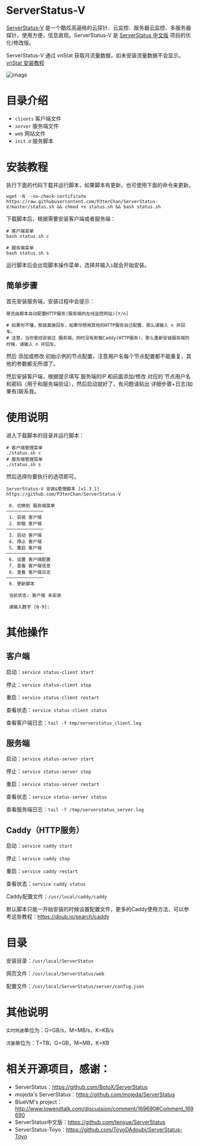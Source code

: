 # ServerStatus-V

[ServerStatus-V](https://github.com/P3terChan/ServerStatus-V) 是一个酷炫高逼格的云探针、云监控、服务器云监控、多服务器探针。使用方便，信息直观。ServerStatus-V 是 [ServerStatus 中文版](https://github.com/tenyue/ServerStatus) 项目的优化/修改版。

ServerStatus-V 通过 vnStat 获取月流量数据，如未安装流量数据不会显示。[vnStat 安装教程](https://p3terx.com/archives/statistics-vps-traffic-using-vnstat-under-linux.html)

![image](https://raw.githubusercontent.com/P3terChan/ServerStatus-V/master/demo-desktop.png)

# 目录介绍

* `clients`  客户端文件
* `server`   服务端文件
* `web`      网站文件
* `init.d`   服务脚本

# 安装教程

执行下面的代码下载并运行脚本，如果脚本有更新，也可使用下面的命令来更新。
```
wget -N --no-check-certificate https://raw.githubusercontent.com/P3terChan/ServerStatus-V/master/status.sh && chmod +x status.sh && bash status.sh
```
下载脚本后，根据需要安装客户端或者服务端：
```
# 客户端菜单
bash status.sh c
 
# 服务端菜单
bash status.sh s
```
运行脚本后会出现脚本操作菜单，选择并输入` 1 `就会开始安装。

## 简单步骤

首先安装服务端，安装过程中会提示：

```
是否由脚本自动配置HTTP服务(服务端的在线监控网站)[Y/n]
 
# 如果你不懂，那就直接回车，如果你想用其他的HTTP服务自己配置，那么请输入 n 并回车。
# 注意，当你曾经安装过 服务端，同时没有卸载Caddy(HTTP服务)，那么重新安装服务端的时候，请输入 n 并回车。
```

然后 添加或修改 初始示例的节点配置，注意用户名每个节点配置都不能重复，其他的参数都无所谓了。

然后安装客户端，根据提示填写 服务端的IP 和前面添加/修改 对应的 节点用户名和密码（用于和服务端验证），然后启动就好了，有问题请贴出 详细步骤+日志(如果有)联系我。

# 使用说明

进入下载脚本的目录并运行脚本：

```
# 客户端管理菜单
./status.sh c
# 服务端管理菜单
./status.sh s
```

然后选择你要执行的选项即可。

```
ServerStatus-V 安装&管理脚本 [v1.3.1]
https://github.com/P3terChan/ServerStatus-V

 0. 切换到 服务端菜单
——————————————
 1. 安装 客户端
 2. 卸载 客户端
——————————————
 3. 启动 客户端
 4. 停止 客户端
 5. 重启 客户端
——————————————
 6. 设置 客户端配置
 7. 查看 客户端信息
 8. 查看 客户端日志
——————————————
 9. 更新脚本

 当前状态: 客户端 未安装

 请输入数字 [0-9]:
```
# 其他操作

## 客户端

启动：`service status-client start`

停止：`service status-client stop`

重启：`service status-client restart`

查看状态：`service status-client status`

查看客户端日志：`tail -f tmp/serverstatus_client.log`

## 服务端

启动：`service status-server start`

停止：`service status-server stop`

重启：`service status-server restart`

查看状态：`service status-server status`

查看服务端日志：`tail -f /tmp/serverstatus_server.log`

## Caddy（HTTP服务）

启动：`service caddy start`

停止：`service caddy stop`

重启：`service caddy restart`

查看状态：`service caddy status`

Caddy配置文件：`/usr/local/caddy/caddy`

默认脚本只能一开始安装的时候设置配置文件，更多的Caddy使用方法，可以参考这些教程：https://doub.io/search/caddy

# 目录

安装目录：`/usr/local/ServerStatus`

网页文件：`/usr/local/ServerStatus/web`

配置文件：`/usr/local/ServerStatus/server/config.json`

# 其他说明

`实时网速`单位为：G=GB/s，M=MB/s，K=KB/s

`流量`单位为：T=TB，G=GB，M=MB，K=KB

# 相关开源项目，感谢： 

* ServerStatus：https://github.com/BotoX/ServerStatus
* mojeda's ServerStatus：https://github.com/mojeda/ServerStatus
* BlueVM's project：http://www.lowendtalk.com/discussion/comment/169690#Comment_169690
* ServerStatus中文版：https://github.com/tenyue/ServerStatus
* ServerStatus-Toyo：https://github.com/ToyoDAdoubi/ServerStatus-Toyo
